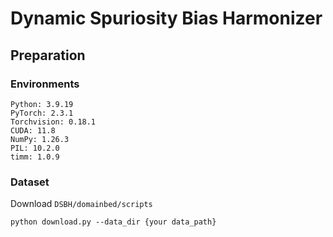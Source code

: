 # Dynamic Spuriosity Bias Harmonizer

## Preparation
### Environments
```
Python: 3.9.19
PyTorch: 2.3.1
Torchvision: 0.18.1
CUDA: 11.8
NumPy: 1.26.3
PIL: 10.2.0
timm: 1.0.9
```

### Dataset
Download ```DSBH/domainbed/scripts```
```
python download.py --data_dir {your data_path}
```
